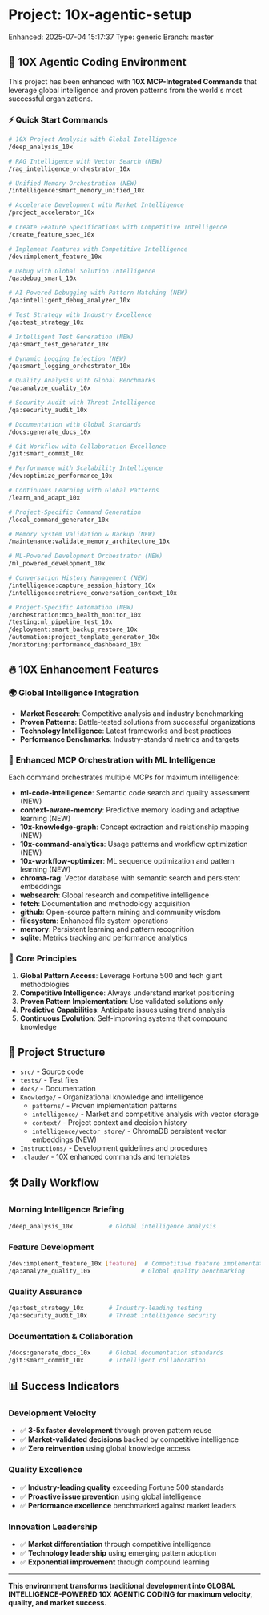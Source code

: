 # Project: 10x-agentic-setup

Enhanced: 2025-07-04 15:17:37
Type: generic
Branch: master

## 🚀 10X Agentic Coding Environment

This project has been enhanced with **10X MCP-Integrated Commands** that leverage global intelligence and proven patterns from the world's most successful organizations.

### ⚡ Quick Start Commands
```bash
# 10X Project Analysis with Global Intelligence
/deep_analysis_10x

# RAG Intelligence with Vector Search (NEW)
/rag_intelligence_orchestrator_10x

# Unified Memory Orchestration (NEW)
/intelligence:smart_memory_unified_10x

# Accelerate Development with Market Intelligence  
/project_accelerator_10x

# Create Feature Specifications with Competitive Intelligence
/create_feature_spec_10x

# Implement Features with Competitive Intelligence
/dev:implement_feature_10x

# Debug with Global Solution Intelligence
/qa:debug_smart_10x

# AI-Powered Debugging with Pattern Matching (NEW)
/qa:intelligent_debug_analyzer_10x

# Test Strategy with Industry Excellence
/qa:test_strategy_10x

# Intelligent Test Generation (NEW)
/qa:smart_test_generator_10x

# Dynamic Logging Injection (NEW)
/qa:smart_logging_orchestrator_10x

# Quality Analysis with Global Benchmarks
/qa:analyze_quality_10x

# Security Audit with Threat Intelligence
/qa:security_audit_10x

# Documentation with Global Standards
/docs:generate_docs_10x

# Git Workflow with Collaboration Excellence
/git:smart_commit_10x

# Performance with Scalability Intelligence
/dev:optimize_performance_10x

# Continuous Learning with Global Patterns
/learn_and_adapt_10x

# Project-Specific Command Generation
/local_command_generator_10x

# Memory System Validation & Backup (NEW)
/maintenance:validate_memory_architecture_10x

# ML-Powered Development Orchestrator (NEW)
/ml_powered_development_10x

# Conversation History Management (NEW)
/intelligence:capture_session_history_10x
/intelligence:retrieve_conversation_context_10x

# Project-Specific Automation (NEW)
/orchestration:mcp_health_monitor_10x
/testing:ml_pipeline_test_10x
/deployment:smart_backup_restore_10x
/automation:project_template_generator_10x
/monitoring:performance_dashboard_10x
```

## 🔥 10X Enhancement Features

### 🌍 **Global Intelligence Integration**
- **Market Research**: Competitive analysis and industry benchmarking
- **Proven Patterns**: Battle-tested solutions from successful organizations
- **Technology Intelligence**: Latest frameworks and best practices
- **Performance Benchmarks**: Industry-standard metrics and targets

### 🤖 **Enhanced MCP Orchestration with ML Intelligence**
Each command orchestrates multiple MCPs for maximum intelligence:
- **ml-code-intelligence**: Semantic code search and quality assessment (NEW)
- **context-aware-memory**: Predictive memory loading and adaptive learning (NEW)
- **10x-knowledge-graph**: Concept extraction and relationship mapping (NEW)
- **10x-command-analytics**: Usage patterns and workflow optimization (NEW)
- **10x-workflow-optimizer**: ML sequence optimization and pattern learning (NEW)
- **chroma-rag**: Vector database with semantic search and persistent embeddings
- **websearch**: Global research and competitive intelligence
- **fetch**: Documentation and methodology acquisition  
- **github**: Open-source pattern mining and community wisdom
- **filesystem**: Enhanced file system operations
- **memory**: Persistent learning and pattern recognition
- **sqlite**: Metrics tracking and performance analytics

### 🎯 **Core Principles**
1. **Global Pattern Access**: Leverage Fortune 500 and tech giant methodologies
2. **Competitive Intelligence**: Always understand market positioning
3. **Proven Pattern Implementation**: Use validated solutions only
4. **Predictive Capabilities**: Anticipate issues using trend analysis
5. **Continuous Evolution**: Self-improving systems that compound knowledge

## 📁 Project Structure

- `src/` - Source code
- `tests/` - Test files
- `docs/` - Documentation
- `Knowledge/` - Organizational knowledge and intelligence
  - `patterns/` - Proven implementation patterns
  - `intelligence/` - Market and competitive analysis with vector storage
  - `context/` - Project context and decision history
  - `intelligence/vector_store/` - ChromaDB persistent vector embeddings (NEW)
- `Instructions/` - Development guidelines and procedures
- `.claude/` - 10X enhanced commands and templates

## 🛠️ Daily Workflow

### Morning Intelligence Briefing
```bash
/deep_analysis_10x          # Global intelligence analysis
```

### Feature Development
```bash
/dev:implement_feature_10x [feature]  # Competitive feature implementation
/qa:analyze_quality_10x              # Global quality benchmarking
```

### Quality Assurance
```bash
/qa:test_strategy_10x       # Industry-leading testing
/qa:security_audit_10x      # Threat intelligence security
```

### Documentation & Collaboration
```bash
/docs:generate_docs_10x     # Global documentation standards
/git:smart_commit_10x       # Intelligent collaboration
```

## 📊 Success Indicators

### Development Velocity
- ✅ **3-5x faster development** through proven pattern reuse
- ✅ **Market-validated decisions** backed by competitive intelligence
- ✅ **Zero reinvention** using global knowledge access

### Quality Excellence  
- ✅ **Industry-leading quality** exceeding Fortune 500 standards
- ✅ **Proactive issue prevention** using global intelligence
- ✅ **Performance excellence** benchmarked against market leaders

### Innovation Leadership
- ✅ **Market differentiation** through competitive intelligence
- ✅ **Technology leadership** using emerging pattern adoption
- ✅ **Exponential improvement** through compound learning

---

**This environment transforms traditional development into GLOBAL INTELLIGENCE-POWERED 10X AGENTIC CODING for maximum velocity, quality, and market success.**
